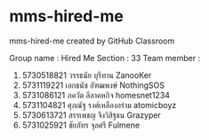# mms-hired-me
mms-hired-me created by GitHub Classroom

Group name : Hired Me
Section : 33
Team member :
1. 5730518821   วรรธนัย บุรีทาน       ZanooKer
2. 5731119221   เอกธนัช อัฑฒพงษ์    NothingSOS
3. 5731086121   ภควัต ลีลาคหกิจ      homesnet1234
4. 5731104821   ศุภณัฐ รงศ์เหลืองอร่าม  atomicboyz
5. 5730613721   สรรเพชญ จึงวิสิฐธน    Grazyper
6. 5731025921   ชัยภัทร จุลศรี        Fulmene
